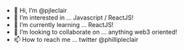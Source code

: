 - 👋 Hi, I’m @pjleclair
- 👀 I’m interested in ... Javascript / ReactJS!
- 🌱 I’m currently learning ... ReactJS!
- 💞️ I’m looking to collaborate on ... anything web3 oriented!
- 📫 How to reach me ... twitter @phillipleclair

<!---
pjleclair/pjleclair is a ✨ special ✨ repository because its `README.md` (this file) appears on your GitHub profile.
You can click the Preview link to take a look at your changes.
--->
